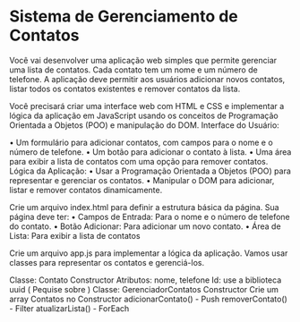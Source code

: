 # Sistema de Gerenciamento de Contatos

Você vai desenvolver uma aplicação web simples que permite
gerenciar uma lista de contatos. Cada contato tem um nome e um
número de telefone. A aplicação deve permitir aos usuários adicionar
novos contatos, listar todos os contatos existentes e remover
contatos da lista.

Você precisará criar uma interface web com HTML e CSS e
implementar a lógica da aplicação em JavaScript usando os conceitos
de Programação Orientada a Objetos (POO) e manipulação do DOM.
Interface do Usuário:

• Um formulário para adicionar contatos, com campos para o
nome e o número de telefone.
• Um botão para adicionar o contato à lista.
• Uma área para exibir a lista de contatos com uma opção para
remover contatos.
Lógica da Aplicação:
• Usar a Programação Orientada a Objetos (POO) para
representar e gerenciar os contatos.
• Manipular o DOM para adicionar, listar e remover contatos
dinamicamente.

Crie um arquivo index.html para definir a estrutura básica da página.
Sua página deve ter:
• Campos de Entrada: Para o nome e o número de telefone do
contato.
• Botão Adicionar: Para adicionar um novo contato.
• Área de Lista: Para exibir a lista de contatos

Crie um arquivo app.js para implementar a lógica da aplicação.
Vamos usar classes para representar os contatos e gerenciá-los.

Classe: Contato
Constructor
Atributos: nome, telefone
Id: use a biblioteca uuid ( Pequise sobre )
Classe: GerenciadorContatos
Constructor
Crie um array Contatos no Constructor
adicionarContato() - Push
removerContato() - Filter
atualizarLista() - ForEach